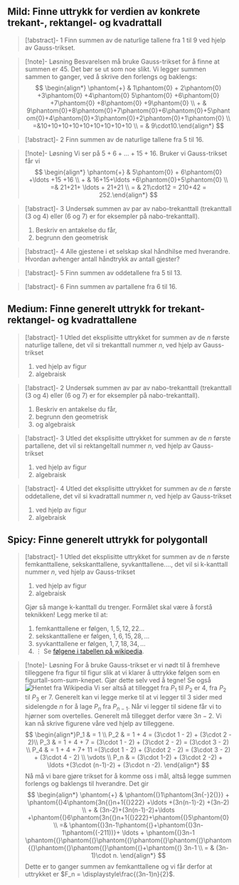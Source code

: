 
## Mild: Finne uttrykk for verdien av konkrete trekant-, rektangel- og kvadrattall

> [!abstract]- 1
> Finn summen av de naturlige tallene fra 1 til 9 ved hjelp av Gauss-trikset.

> [!note]- Løsning 
> Besvarelsen må bruke Gauss-trikset for å finne at summen er 45. Det bør se ut som noe slikt. Vi legger summen sammen to ganger, ved å skrive den forlengs og baklengs: 
> $$
> \begin{align*}   \phantom{+} & 1\phantom{0} + 2\phantom{0} +3\phantom{0} +4\phantom{0} 5\phantom{0} +6\phantom{0} +7\phantom{0} +8\phantom{0} +9\phantom{0} \\ + & 9\phantom{0}+8\phantom{0}+7\phantom{0}+6\phantom{0}+5\phantom{0}+4\phantom{0}+3\phantom{0}+2\phantom{0}+1\phantom{0} \\ =&10+10+10+10+10+10+10+10+10 \\ = & 9\cdot10.\end{align*} 
> $$
> 

> [!abstract]- 2
>  Finn summen av de naturlige tallene fra 5 til 16.

> [!note]- Løsning 
> Vi ser på $5+6+\ldots + 15+16$. Bruker vi Gauss-trikset får vi 
> $$
> \begin{align*}   \phantom{+} & 5\phantom{0} + 6\phantom{0} +\ldots +15 +16 \\ + & 16+15+\ldots +6\phantom{0}+5\phantom{0} \\ =& 21+21+ \ldots + 21+21 \\ = & 21\cdot12 = 210+42 = 252.\end{align*}
> $$


> [!abstract]- 3
>  Undersøk summen av par av nabo-trekanttall (trekanttall (3 og 4) eller (6 og 7) er for eksempler på nabo-trekanttall).
> 1. Beskriv en antakelse du får,
> 2. begrunn den geometrisk



> [!abstract]- 4
> Alle gjestene i et selskap skal håndhilse med hverandre. Hvordan avhenger antall håndtrykk av antall gjester?



> [!abstract]- 5
> Finn summen av oddetallene fra 5 til 13.



> [!abstract]- 6
> Finn summen av partallene fra 6 til 16.



## Medium: Finne generelt uttrykk for trekant- rektangel- og kvadrattallene




> [!abstract]- 1
> Utled det eksplisitte uttrykket for summen av de $n$ første naturlige tallene, det vil si trekanttall nummer $n,$ ved hjelp av Gauss-trikset
> 1. ved hjelp av figur
> 2. algebraisk


> [!abstract]- 2
>  Undersøk summen av par av nabo-trekanttall (trekanttall (3 og 4) eller (6 og 7) er for eksempler på nabo-trekanttall).
>  1. Beskriv en antakelse du får,
>  2. begrunn den geometrisk
>  3. og algebraisk



> [!abstract]- 3
> Utled det eksplisitte uttrykket for summen av de $n$ første partallene, det vil si rektangeltall nummer $n,$ ved hjelp av Gauss-trikset
> 1. ved hjelp av figur
> 2. algebraisk


> [!abstract]- 4
> Utled det eksplisitte uttrykket for summen av de $n$ første oddetallene, det vil si kvadrattall nummer $n,$ ved hjelp av Gauss-trikset
> 1. ved hjelp av figur
> 2. algebraisk



## Spicy: Finne generelt uttrykk for polygontall


> [!abstract]- 1
> Utled det eksplisitte uttrykket for summen av de $n$ første femkanttallene, sekskanttallene, syvkanttallene...., det vil si k-kanttall nummer $n,$ ved hjelp av Gauss-trikset
> 1. ved hjelp av figur
> 2. algebraisk
> 
> Gjør så mange k-kanttall du trenger. Formålet skal være å forstå teknikken!
> Legg merke til at:
> 
> 1. femkanttallene er følgen, $1, 5, 12, 22\ldots$
> 2. sekskanttallene er følgen, $1, 6, 15, 28, \ldots$
> 3. syvkanttallene er følgen, $1, 7, 18, 34,\ldots$
> 4. $\vdots$
> Se [følgene i tabellen på wikipedia](https://en.wikipedia.org/wiki/Polygonal_number#Table_of_values).


> [!note]- Løsning 
>  For å bruke Gauss-trikset er vi nødt til å fremheve tilleggene fra figur til figur slik at vi klarer å uttrykke følgen som en figurtall-som-sum-knepet. Gjør dette selv ved å tegne! Se også ![Hentet fra Wikipedia](https://upload.wikimedia.org/wikipedia/commons/b/b5/Pentagonal_number.gif) Vi ser altså at tillegget fra $P_1$ til $P_2$ er $4$, fra $P_2$ til $P_3$ er $7$. Generelt kan vi legge merke til at vi legger til $3$ sider med sidelengde $n$ for å lage $P_n$ fra $P_{n-1}$. Når vi legger til sidene får vi to hjørner som overtelles. Generelt må tillegget derfor være $3n-2$. Vi kan nå skrive figurene våre ved hjelp av tilleggene. 
>  $$ 
>  \begin{align*}P_1 & = 1
>  \\ P_2 & = 1 + 4 = (3\cdot 1 - 2) + (3\cdot 2 - 2)\\ P_3 & = 1 + 4 + 7 =  (3\cdot 1 - 2) + (3\cdot 2 - 2) = (3\cdot 3 - 2) \\ P_4 & = 1 + 4 + 7+ 11 =(3\cdot 1 - 2) + (3\cdot 2 - 2) = (3\cdot 3 - 2) + (3\cdot 4 - 2) \\ \vdots \\ P_n & = (3\cdot 1-2) + (3\cdot 2 -2) + \ldots +(3\cdot (n-1)-2) + (3\cdot n -2). \end{align*} 
>  $$
>  Nå må vi bare gjøre trikset for å komme oss i mål, altså legge summen forlengs og baklengs til hverandre. Det gir 
>  $$
>  \begin{align*}   \phantom{+} & \phantom{(}1\phantom{3n{-}2{)}} + \phantom{(}4\phantom{3n{(}n+1{(}222} +\ldots +(3n(n-1)-2) +(3n-2) \\ + & (3n-2)+(3n(n-1)-2)+\ldots +\phantom{(}6\phantom{3n{(}n+1{(}222}+\phantom{(}5\phantom{0} \\ =& \phantom{(}3n-1\phantom{(}+\phantom{(}3n-1\phantom{(-211))}+ \ldots + \phantom{(}3n-1 \phantom{(}\phantom{(}\phantom{(}\phantom{(}\phantom{(}\phantom{(}\phantom{(}\phantom{(}\phantom{(}+\phantom{(} 3n-1 \\ = & (3n-1)\cdot n.
>  \end{align*}
>  $$ 
>  Dette er to ganger summen av femkanttallene og vi får derfor at uttrykket er $F_n = \displaystyle\frac{(3n-1)n}{2}$.

